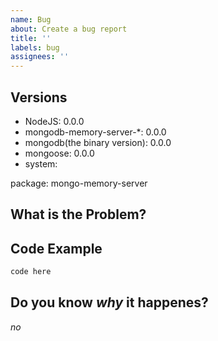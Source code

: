 ```yaml
---
name: Bug
about: Create a bug report
title: ''
labels: bug
assignees: ''
---
```


<!--
Make sure you read [Mastering-Markdown](https://guides.github.com/features/mastering-markdown/)
-->

## Versions

- NodeJS: 0.0.0
- mongodb-memory-server-*: 0.0.0
- mongodb(the binary version): 0.0.0
- mongoose: 0.0.0 <!--remove this if not used-->
- system: <!--either Windows, MacOS, Linux (with distro and distro version)-->

package: mongo-memory-server <!--State the package you are using-->
<!--
possible are:
mongo-memory-server
mongo-memory-server-core
mongo-memory-server-global
-->

## What is the Problem?

<!--Please add an description of what the bug / problem is-->

## Code Example

```ts
code here
```

## Do you know *why* it happenes?

*no*
